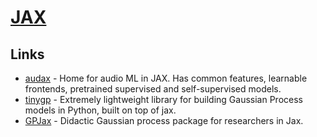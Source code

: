 # [JAX](https://github.com/google/jax)

## Links

- [audax](https://github.com/SarthakYadav/audax) - Home for audio ML in JAX. Has common features, learnable frontends, pretrained supervised and self-supervised models.
- [tinygp](https://github.com/dfm/tinygp) - Extremely lightweight library for building Gaussian Process models in Python, built on top of jax.
- [GPJax](https://github.com/thomaspinder/GPJax) - Didactic Gaussian process package for researchers in Jax.
